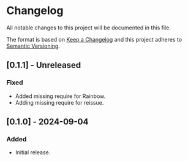 # Changelog

All notable changes to this project will be documented in this file.

The format is based on [Keep a Changelog](http://keepachangelog.com/)
and this project adheres to [Semantic Versioning](http://semver.org/).

## [0.1.1] - Unreleased

### Fixed

- Added missing require for Rainbow.
- Adding missing require for reissue.

## [0.1.0] - 2024-09-04

### Added

- Initial release.
